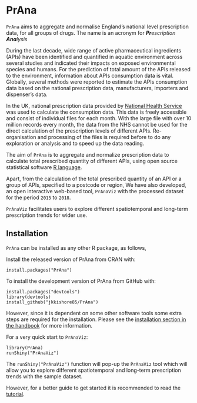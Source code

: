 # PrAna

`PrAna` aims to aggregate and normalise England’s national level prescription data, for all groups of drugs. The name is an acronym for _**Pr**escription **Ana**lysis_

During the last decade, wide range of active pharmaceutical ingredients (APIs) have been identified and quantified in aquatic environment across several studies and indicated their impacts on exposed environmental species and humans. For the prediction of total amount of the APIs released to the environment, information about APIs consumption data is vital. Globally, several methods were reported to estimate the APIs consumption data based on the national prescription data, manufacturers, importers and dispenser’s data.

In the UK, national prescription data provided by [National Health Service][NHS digital] was used to calculate the consumption data. This data is freely accessible and consist of individual files for each month. With the large file with over 10 million records every month, the data from the NHS cannot be used for the direct calculation of the prescription levels of different APIs. Re-organisation and processing of the files is required before to do any exploration or analysis and to speed up the data reading. 

The aim of `PrAna` is to aggregate and normalize prescription data to calculate total prescribed quantity of different APIs, using open source statistical software [R language][R]. 

Apart, from the calculation of the total prescribed quantity of an API or a group of APIs, specified to a postcode or region, We have also developed, an open interactive web-based tool, `PrAnaViz` with the processed dataset for the period `2015` to `2018`.

`PrAnaViz` facilitates users to explore different spatiotemporal and long-term prescription trends for wider use. 

## Installation

`PrAna` can be installed as any other R package, as follows,

Install the released version of PrAna from CRAN with:
```
install.packages("PrAna")
```
To install the development version of PrAna from GitHub with:
```
install.packages("devtools")
library(devtools)
install_github("jkkishore85/PrAna")
```
However, since it is dependent on some other software tools some extra steps are required for the installation. Please see the [installation section in the handbook][handbook-inst] for more information.


For a very quick start to `PrAnaViz`:
```
library(PrAna)
runShiny("PrAnaViz")
```
The `runShiny("PrAnaViz")` function will pop-up the `PrAnaViz` tool which will allow you to explore different spatiotemporal and long-term prescription trends with the sample dataset.

However, for a better guide to get started it is recommended to read the [tutorial].


[R]: https://www.r-project.org/
[tutorial]: https://github.bath.ac.uk/pages/kjj28/PrAna/articles/PrAnaViz_Tutoral.html
[NHS digital]: https://digital.nhs.uk/organisation-data-service/data-downloads/gp-data
[handbook-inst]: https://github.bath.ac.uk/pages/kjj28/PrAna/articles/handbook.html#installation




